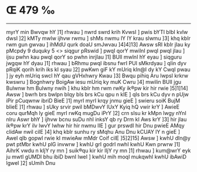 # Œ 479 ‰
---
myrY min Bwvqw hY ]1] rhwau ] nwrd swrd krih KvwsI ] pwis bYTI
bIbI kvlw dwsI ]2] kMTy mwlw ijhvw rwmu ] shMs nwmu lY lY krau slwmu
]3] khq kbIr rwm gun gwvau ] ihMdU qurk doaU smJwvau ]4]4]13]
Awsw sRI kbIr jIau ky pMcpdy 9 duquky 5
<> siqgur pRswid ]
pwqI qorY mwilnI pwqI pwqI jIau ] ijsu pwhn kau pwqI qorY so pwhn
inrjIau ]1] BUlI mwlnI hY eyau ] siqguru jwgqw hY dyau ]1] rhwau ]
bRhmu pwqI ibsnu fwrI PUl sMkrdyau ] qIin dyv pRqiK qorih krih iks kI
syau ]2] pwKwn giF kY mUriq kIn@I dy kY CwqI pwau ] jy eyh mUriq swcI hY
qau gVHxhwry Kwau ]3] Bwqu pihiq Aru lwpsI krkrw kwswru ] Bognhwry
BoigAw iesu mUriq ky muK Cwru ]4] mwilin BUlI jgu Bulwnw hm Bulwny nwih
] khu kbIr hm rwm rwKy ik®pw kir hir rwie ]5]1]14] Awsw ] bwrh
brs bwlpn bIqy bIs brs kCu qpu n kIE ] qIs brs kCu dyv n pUjw
iPir pCuqwnw ibriD BieE ]1] myrI myrI krqy jnmu gieE ] swieru soiK
BujM blieE ]1] rhwau ] sUky srvir pwil bMDwvY lUxY Kyiq hQ vwir krY ]
AwieE coru qurMqh ly gieE myrI rwKq mugDu iPrY ]2] crn sIsu kr kMpn
lwgy nYnI nIru Aswr bhY ] ijhvw bcnu suDu nhI inksY qb ry Drm kI Aws
krY ]3] hir jIau ik®pw krY ilv lwvY lwhw hir hir nwmu lIE ] gur
prswdI hir Dnu pwieE AMqy clidAw nwil cilE ]4] khq kbIr sunhu ry
sMqhu Anu Dnu kCUAY lY n gieE ] AweI qlb gopwl rwie kI mwieAw mMdr
Coif cilE ]5]2]15] Awsw ] kwhU dIn@y pwt ptMbr kwhU plG invwrw ]
kwhU grI godrI nwhI kwhU Kwn prwrw ]1] AihrK vwdu n kIjY ry mn ]
suik®qu kir kir lIjY ry mn ]1] rhwau ] kum@wrY eyk ju mwtI gUMDI bhu ibiD
bwnI lweI ] kwhU mih moqI mukqwhl kwhU ibAwiD lgweI ]2] sUmih Dnu
####
